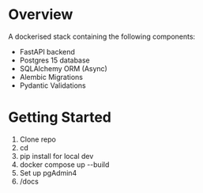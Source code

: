 # Overview

A dockerised stack containing the following components:

* FastAPI backend
* Postgres 15 database
* SQLAlchemy ORM (Async)
* Alembic Migrations
* Pydantic Validations

# Getting Started

1. Clone repo
2. cd
3. pip install for local dev
4. docker compose up --build
5. Set up pgAdmin4
6. /docs
